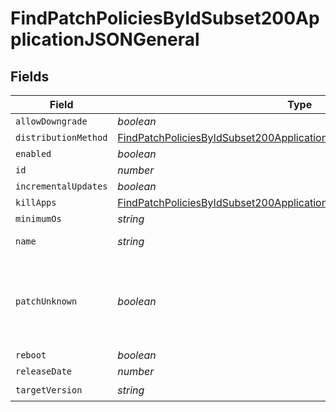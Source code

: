 # FindPatchPoliciesByIdSubset200ApplicationJSONGeneral


## Fields

| Field                                                                                                                                                                       | Type                                                                                                                                                                        | Required                                                                                                                                                                    | Description                                                                                                                                                                 | Example                                                                                                                                                                     |
| --------------------------------------------------------------------------------------------------------------------------------------------------------------------------- | --------------------------------------------------------------------------------------------------------------------------------------------------------------------------- | --------------------------------------------------------------------------------------------------------------------------------------------------------------------------- | --------------------------------------------------------------------------------------------------------------------------------------------------------------------------- | --------------------------------------------------------------------------------------------------------------------------------------------------------------------------- |
| `allowDowngrade`                                                                                                                                                            | *boolean*                                                                                                                                                                   | :heavy_minus_sign:                                                                                                                                                          | N/A                                                                                                                                                                         |                                                                                                                                                                             |
| `distributionMethod`                                                                                                                                                        | [FindPatchPoliciesByIdSubset200ApplicationJSONGeneralDistributionMethod](../../models/operations/findpatchpoliciesbyidsubset200applicationjsongeneraldistributionmethod.md) | :heavy_minus_sign:                                                                                                                                                          | N/A                                                                                                                                                                         |                                                                                                                                                                             |
| `enabled`                                                                                                                                                                   | *boolean*                                                                                                                                                                   | :heavy_minus_sign:                                                                                                                                                          | N/A                                                                                                                                                                         | true                                                                                                                                                                        |
| `id`                                                                                                                                                                        | *number*                                                                                                                                                                    | :heavy_minus_sign:                                                                                                                                                          | N/A                                                                                                                                                                         | 1                                                                                                                                                                           |
| `incrementalUpdates`                                                                                                                                                        | *boolean*                                                                                                                                                                   | :heavy_minus_sign:                                                                                                                                                          | N/A                                                                                                                                                                         | false                                                                                                                                                                       |
| `killApps`                                                                                                                                                                  | [FindPatchPoliciesByIdSubset200ApplicationJSONGeneralKillApps](../../models/operations/findpatchpoliciesbyidsubset200applicationjsongeneralkillapps.md)[]                   | :heavy_minus_sign:                                                                                                                                                          | N/A                                                                                                                                                                         |                                                                                                                                                                             |
| `minimumOs`                                                                                                                                                                 | *string*                                                                                                                                                                    | :heavy_minus_sign:                                                                                                                                                          | N/A                                                                                                                                                                         | 10.9                                                                                                                                                                        |
| `name`                                                                                                                                                                      | *string*                                                                                                                                                                    | :heavy_check_mark:                                                                                                                                                          | N/A                                                                                                                                                                         | Google Chrome - 62.0.3202.75                                                                                                                                                |
| `patchUnknown`                                                                                                                                                              | *boolean*                                                                                                                                                                   | :heavy_minus_sign:                                                                                                                                                          | Set to true to patch versions unidentified by Jamf Pro patch reporting                                                                                                      |                                                                                                                                                                             |
| `reboot`                                                                                                                                                                    | *boolean*                                                                                                                                                                   | :heavy_minus_sign:                                                                                                                                                          | N/A                                                                                                                                                                         |                                                                                                                                                                             |
| `releaseDate`                                                                                                                                                               | *number*                                                                                                                                                                    | :heavy_minus_sign:                                                                                                                                                          | N/A                                                                                                                                                                         | 1509048027663                                                                                                                                                               |
| `targetVersion`                                                                                                                                                             | *string*                                                                                                                                                                    | :heavy_check_mark:                                                                                                                                                          | N/A                                                                                                                                                                         | 62.0.3202.75                                                                                                                                                                |